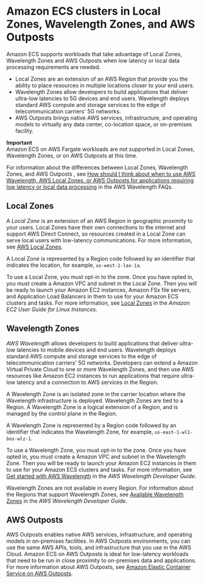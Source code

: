 # Amazon ECS clusters in Local Zones, Wavelength Zones, and AWS Outposts<a name="cluster-regions-zones"></a>

Amazon ECS supports workloads that take advantage of Local Zones, Wavelength Zones and AWS Outposts when low latency or local data processing requirements are needed\.
+ Local Zones are an extension of an AWS Region that provide you the ability to place resources in multiple locations closer to your end users\.
+ Wavelength Zones allow developers to build applications that deliver ultra\-low latencies to 5G devices and end users\. Wavelength deploys standard AWS compute and storage services to the edge of telecommunication carriers' 5G networks\.
+ AWS Outposts brings native AWS services, infrastructure, and operating models to virtually any data center, co\-location space, or on\-premises facility\.

**Important**  
Amazon ECS on AWS Fargate workloads are not supported in Local Zones, Wavelength Zones, or on AWS Outposts at this time\.

For information about the differences between Local Zones, Wavelength Zones, and AWS Outposts , see [How should I think about when to use AWS Wavelength, AWS Local Zones, or AWS Outposts for applications requiring low latency or local data processing](http://aws.amazon.com/wavelength/faqs/) in the AWS Wavelength FAQs\.

## Local Zones<a name="clusters-local-zones"></a>

A *Local Zone* is an extension of an AWS Region in geographic proximity to your users\. Local Zones have their own connections to the internet and support AWS Direct Connect, so resources created in a Local Zone can serve local users with low\-latency communications\. For more information, see [AWS Local Zones](https://aws.amazon.com/about-aws/global-infrastructure/localzones/)\.

A Local Zone is represented by a Region code followed by an identifier that indicates the location, for example, `us-west-2-lax-1a`\.

To use a Local Zone, you must opt\-in to the zone\. Once you have opted in, you must create a Amazon VPC and subnet in the Local Zone\. Then you will be ready to launch your Amazon EC2 instances, Amazon FSx file servers, and Application Load Balancers in them to use for your Amazon ECS clusters and tasks\. For more information, see [Local Zones](https://docs.aws.amazon.com/AWSEC2/latest/UserGuide/using-regions-availability-zones.html#concepts-local-zones) in the *Amazon EC2 User Guide for Linux Instances*\.

## Wavelength Zones<a name="clusters-wavelength-zones"></a>

*AWS Wavelength* allows developers to build applications that deliver ultra\-low latencies to mobile devices and end users\. Wavelength deploys standard AWS compute and storage services to the edge of telecommunication carriers' 5G networks\. Developers can extend a Amazon Virtual Private Cloud to one or more Wavelength Zones, and then use AWS resources like Amazon EC2 instances to run applications that require ultra\-low latency and a connection to AWS services in the Region\.

A Wavelength Zone is an isolated zone in the carrier location where the Wavelength infrastructure is deployed\. Wavelength Zones are tied to a Region\. A Wavelength Zone is a logical extension of a Region, and is managed by the control plane in the Region\.

A Wavelength Zone is represented by a Region code followed by an identifier that indicates the Wavelength Zone, for example, `us-east-1-wl1-bos-wlz-1`\.

To use a Wavelength Zone, you must opt\-in to the zone\. Once you have opted in, you must create a Amazon VPC and subnet in the Wavelength Zone\. Then you will be ready to launch your Amazon EC2 instances in them to use for your Amazon ECS clusters and tasks\. For more information, see [Get started with AWS Wavelength](https://docs.aws.amazon.com/wavelength/latest/developerguide/get-started-wavelength.html) in the *AWS Wavelength Developer Guide*\.

Wavelength Zones are not available in every Region\. For information about the Regions that support Wavelength Zones, see [Available Wavelength Zones](https://docs.aws.amazon.com/wavelength/latest/developerguide/wavelength-quotas.html) in the *AWS Wavelength Developer Guide*\.

## AWS Outposts<a name="clusters-outposts"></a>

AWS Outposts enables native AWS services, infrastructure, and operating models in on\-premises facilities\. In AWS Outposts environments, you can use the same AWS APIs, tools, and infrastructure that you use in the AWS Cloud\. Amazon ECS on AWS Outposts is ideal for low\-latency workloads that need to be run in close proximity to on\-premises data and applications\. For more information about AWS Outposts, see [Amazon Elastic Container Service on AWS Outposts](ecs-on-outposts.md)\.